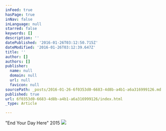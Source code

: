 ```yaml
---
inFeed: true
hasPage: true
inNav: false
inLanguage: null
starred: false
keywords: []
description: ''
datePublished: '2016-01-26T03:12:50.715Z'
dateModified: '2016-01-26T03:12:39.647Z'
title: ''
author: []
authors: []
publisher:
  name: null
  domain: null
  url: null
  favicon: null
sourcePath: _posts/2016-01-26-6f0353d0-6683-4d8b-a4b1-a6a316999126.md
published: true
url: 6f0353d0-6683-4d8b-a4b1-a6a316999126/index.html
_type: Article

---
```

"End Your Day Here" 2015
![](https://the-grid-user-content.s3-us-west-2.amazonaws.com/008a013d-0cf6-49d3-ba9c-352401c7716b.JPG)